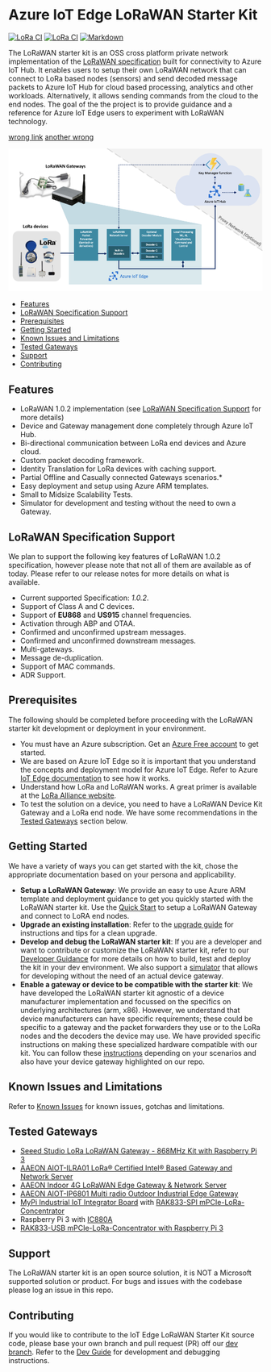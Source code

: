# Azure IoT Edge LoRaWAN Starter Kit

[![LoRa CI](https://github.com/Azure/iotedge-lorawan-starterkit/actions/workflows/ci.yaml/badge.svg?branch=master)](https://github.com/Azure/iotedge-lorawan-starterkit/actions/workflows/ci.yaml)
[![LoRa CI](https://github.com/Azure/iotedge-lorawan-starterkit/actions/workflows/ci.yaml/badge.svg?branch=dev)](https://github.com/Azure/iotedge-lorawan-starterkit/actions/workflows/ci.yaml)
[![Markdown](https://github.com//Azure/iotedge-lorawan-starterkit/actions/workflows/md-linter.yaml/badge.svg?branch=dev)](https://github.com/Azure/iotedge-lorawan-starterkit/actions/workflows/md-linter.yaml)

The LoRaWAN starter kit is an OSS cross platform private network implementation
of the [LoRaWAN specification](https://lora-alliance.org/resource_hub/lorawan-specification-v1-0-2/)
built for connectivity to Azure IoT Hub. It enables users to setup their own
LoRaWAN network that can connect to LoRa based nodes (sensors) and send decoded
message packets to Azure IoT Hub for cloud based processing, analytics and other
workloads. Alternatively, it allows sending commands from the cloud to the end
nodes. The goal of the the project is to provide guidance and a reference for
Azure IoT Edge users to experiment with LoRaWAN technology.

[wrong link](/non-existing/file.md)
[another wrong](http://nonsensedasdsadsadfsdfdfs.com/com)

![Architecture](/Docs/Pictures/EdgeArchitecture.png)
  
- [Features](#features)
- [LoRaWAN Specification Support](#lorawan-specification-support)
- [Prerequisites](#prerequisites)
- [Getting Started](#getting-started)
- [Known Issues and Limitations](#known-issues-and-limitations)
- [Tested Gateways](#tested-gateways)
- [Support](#support)
- [Contributing](#contributing)

## Features

- LoRaWAN 1.0.2 implementation
(see [LoRaWAN Specification Support](#LoRaWAN-1.0.2-Specification-Support)
for more details)
- Device and Gateway management done completely through Azure IoT Hub.
- Bi-directional communication between LoRa end devices and Azure cloud.
- Custom packet decoding framework.
- Identity Translation for LoRa devices with caching support.
- Partial Offline and Casually connected Gateways scenarios.*
- Easy deployment and setup using Azure ARM templates.
- Small to Midsize Scalability Tests.
- Simulator for development and testing without the need to own a Gateway.
  
## LoRaWAN Specification Support

We plan to support the following key features of LoRaWAN 1.0.2 specification,
however please note that not all of them are available as of today. Please refer
to our release notes for more details on what is available.

- Current supported Specification: *1.0.2*.
- Support of Class A and C devices.
- Support of **EU868** and **US915** channel frequencies.
- Activation through ABP and OTAA.
- Confirmed and unconfirmed upstream messages.
- Confirmed and unconfirmed downstream messages.
- Multi-gateways.
- Message de-duplication.
- Support of MAC commands.
- ADR Support.

## Prerequisites

The following should be completed before proceeding with the LoRaWAN starter kit
development or deployment in your environment.

- You must have an Azure subscription. Get an
[Azure Free account](https://azure.microsoft.com/en-us/offers/ms-azr-0044p/)
to get started.
- We are based on Azure IoT Edge so it is important that you understand the
concepts and deployment model for Azure IoT Edge. Refer to Azure
[IoT Edge documentation](https://docs.microsoft.com/en-us/azure/iot-edge/)
to see how it works.
- Understand how LoRa and LoRaWAN works. A great primer is available at the
[LoRa Alliance website](https://lora-alliance.org/resource_hub/what-is-lorawan/).
- To test the solution on a device, you need to have a LoRaWAN Device Kit
Gateway and a LoRa end node. We have some recommendations in the
[Tested Gateways](#tested-gateways) section below.

## Getting Started

We have a variety of ways you can  get started with the kit, chose the
appropriate documentation based on your persona and applicability.

- **Setup a LoRaWAN Gateway**: We provide an easy to use Azure ARM template and
deployment guidance to get you quickly started with the LoRaWAN starter kit.
Use the [Quick Start](/Docs/quickstart.md) to setup a LoRaWAN Gateway and
connect to LoRA end nodes.
- **Upgrade an existing installation**:
Refer to the [upgrade guide](/Docs/upgrade.md) for instructions and tips for a
clean upgrade.
- **Develop and debug the LoRaWAN starter kit**: If you are a developer and want
to contribute or customize the LoRaWAN starter kit, refer to our
[Developer Guidance](/Docs/devguide.md) for more details on how to build, test
and deploy the kit in your dev environment. We also support a
[simulator](/Docs/simulator.md) that allows for developing without the need of
an actual device gateway.
- **Enable a gateway or device to be compatible with the starter kit**: We have
developed the LoRaWAN starter kit agnostic of a device manufacturer
implementation and focussed on the specifics on underlying architectures
(arm, x86). However, we understand that device manufacturers can have specific
requirements; these could be specific to a gateway and the packet forwarders
they use or to the LoRa nodes and the decoders the device may use. We have
provided specific instructions on making these specialized hardware compatible
with our kit. You can follow these [instructions](/Docs/partner.md) depending on
your scenarios and also have your device gateway highlighted on our repo.

## Known Issues and Limitations

Refer to [Known Issues](/Docs/issues.md) for known issues, gotchas and
limitations.

## Tested Gateways

- [Seeed Studio LoRa LoRaWAN Gateway - 868MHz Kit with Raspberry Pi 3](https://www.seeedstudio.com/LoRa-LoRaWAN-Gateway-868MHz-Kit-with-Raspberry-Pi-3-p-2823.html)
- [AAEON AIOT-ILRA01 LoRa® Certified Intel® Based Gateway and Network Server](https://www.aaeon.com/en/p/intel-lora-gateway-system-server)
- [AAEON Indoor 4G LoRaWAN Edge Gateway & Network Server](https://www.industrialgateways.eu/UPS-IoT-EDGE-LoRa)
- [AAEON AIOT-IP6801 Multi radio Outdoor Industrial Edge Gateway](https://www.aaeon.com/en/p/iot-gateway-systems-aiot-ip6801)
- [MyPi Industrial IoT Integrator Board](http://www.embeddedpi.com/integrator-board)
with [RAK833-SPI mPCIe-LoRa-Concentrator](http://www.embeddedpi.com/iocards)
- Raspberry Pi 3 with [IC880A](https://wireless-solutions.de/products/radiomodules/ic880a.html)
- [RAK833-USB mPCIe-LoRa-Concentrator with Raspberry Pi 3](https://github.com/Ellerbach/lora_gateway/tree/a31d80bf93006f33c2614205a6845b379d032c57)

## Support

The LoRaWAN starter kit is an open source solution, it is NOT a Microsoft
supported solution or product. For bugs and issues with the codebase please log
an issue in this repo.

## Contributing

If you would like to contribute to the IoT Edge LoRaWAN Starter Kit source code,
please base your own branch and pull request (PR) off our [dev branch](/tree/dev).
Refer to the [Dev Guide](/Docs/devguide.md) for development and debugging instructions.
